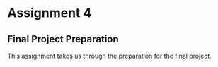# Assignment 4

## Final Project Preparation

This assignment takes us through the preparation for the final project. 



